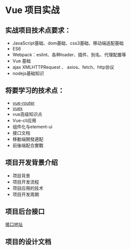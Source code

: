 # Vue 项目实战

## 实战项目技术点要求：

- JavaScript基础、dom基础、css3基础、移动端适配基础
- ES6
- Webpack：eslint、各种loader、插件、别名、代理配置等
- Vue 基础
- ajax XMLHTTPRequest 、 axios、fetch、http协议
- nodejs基础知识

## 将要学习的技术点：

- [vue-router](/pages/vue/08-Vue入门之路由.md)
- [vuex](/pages/vue/10-Vue入门之Vuex实战.md)
- vue高级知识点
- Vue-cli应用
- 组件化与element-ui
- 接口文档
- 移動端開發適配
- 前後端配合實戰

## 项目开发背景介绍

- 项目背景
- 项目开发流程
- 项目应用的技术
- 项目开发周期

## 项目后台接口

[接口地址](/pages/vueproapi/vue_api.md)

## 项目的设计文档